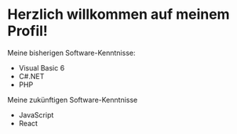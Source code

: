 # Herzlich willkommen auf meinem Profil!

Meine bisherigen Software-Kenntnisse:

* Visual Basic 6
* C#.NET
* PHP

Meine zukünftigen Software-Kenntnisse

* JavaScript
* React

